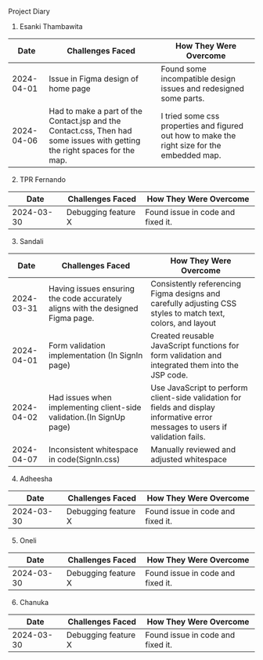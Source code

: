 Project Diary

1. Esanki Thambawita

| Date       | Challenges Faced                                                | How They Were Overcome                                              | 
|------------|-----------------------------------------------------------------|---------------------------------------------------------------------|
| 2024-04-01 | Issue in Figma design of home page                              | Found some incompatible design issues and redesigned some parts.    |
| 2024-04-06 | Had to make a part of the Contact.jsp and the Contact.css, Then had some issues with getting the right spaces for the map.                                                                                                      | I tried some css properties and figured out how to make the right size for the embedded map.     |




2. TPR Fernando

| Date       | Challenges Faced                                                 | How They Were Overcome                                              | 
|------------|------------------------------------------------------------------|---------------------------------------------------------------------|
| 2024-03-30 | Debugging feature X                                              | Found issue in code and fixed it.                                   |




3. Sandali

   
| Date       | Challenges Faced                                                 | How They Were Overcome                                              | 
|------------|------------------------------------------------------------------|---------------------------------------------------------------------|
| 2024-03-31 | Having issues ensuring the code accurately aligns with the designed Figma page. | Consistently referencing Figma designs and carefully adjusting CSS styles to match text, colors, and layout                                  |
|2024-04-01  |Form validation implementation (In SignIn page)                   |Created reusable JavaScript functions for form validation and integrated them into the JSP code.  | 
|2024-04-02  | Had issues when implementing client-side validation.(In SignUp page)|  Use JavaScript to perform client-side validation for fields and display informative error messages to users if validation fails. |       
|2024-04-07  |Inconsistent whitespace in code(SignIn.css)                        | Manually reviewed and adjusted whitespace                          |



4. Adheesha

| Date       | Challenges Faced                                                 | How They Were Overcome                                              | 
|------------|------------------------------------------------------------------|---------------------------------------------------------------------|
| 2024-03-30 | Debugging feature X                                              | Found issue in code and fixed it.                                   |


5. Oneli

| Date       | Challenges Faced                                                 | How They Were Overcome                                              | 
|------------|------------------------------------------------------------------|---------------------------------------------------------------------|
| 2024-03-30 | Debugging feature X                                              | Found issue in code and fixed it.                                   |


6. Chanuka


| Date       | Challenges Faced                                                 | How They Were Overcome                                              | 
|------------|------------------------------------------------------------------|---------------------------------------------------------------------|
| 2024-03-30 | Debugging feature X                                              | Found issue in code and fixed it.                                   |

